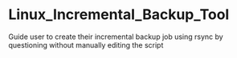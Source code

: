 # Linux_Incremental_Backup_Tool
Guide user to create their incremental backup job using rsync by questioning without manually editing the script
